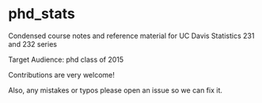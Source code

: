 # phd_stats
Condensed course notes and reference material for UC Davis Statistics 231 and 232 series

Target Audience:
phd class of 2015

Contributions are very welcome!

Also, any mistakes or typos please open an issue so we can fix it.
